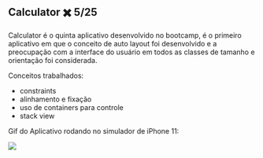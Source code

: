 ## Calculator ✖️ 5/25

Calculator é o quinta aplicativo desenvolvido no bootcamp, é o primeiro aplicativo em que o conceito de auto layout foi desenvolvido e a 
preocupação com a interface do usuário em todos as classes de tamanho e orientação foi considerada.

Conceitos trabalhados: 
  - constraints
  - alinhamento e fixação
  - uso de containers para controle
  - stack view

Gif do Aplicativo rodando no simulador de iPhone 11:

![](https://github.com/similvitoria/iOS-Swift/edit/main/Calculator/Calculator_App.gif)

